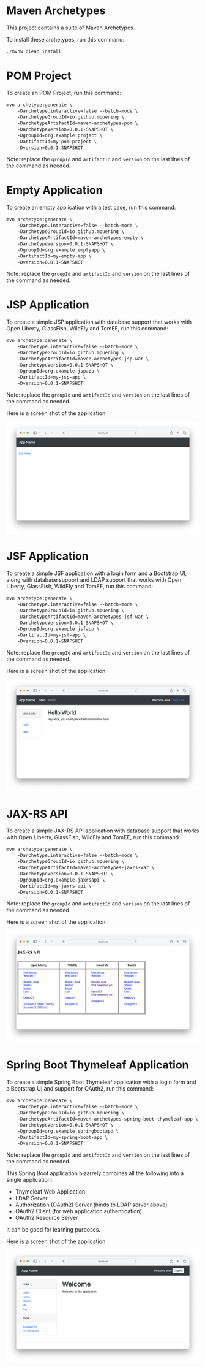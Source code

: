 Maven Archetypes
================

This project contains a suite of Maven Archetypes.

To install these archetypes, run this command:

```
./mvnw clean install
```

POM Project
===========

To create an POM Project, run this command:

```
mvn archetype:generate \
    -Darchetype.interactive=false --batch-mode \
    -DarchetypeGroupId=io.github.mpuening \
    -DarchetypeArtifactId=maven-archetypes-pom \
    -DarchetypeVersion=0.0.1-SNAPSHOT \
    -DgroupId=org.example.project \
    -DartifactId=my-pom-project \
    -Dversion=0.0.1-SNAPSHOT
```

Note: replace the `groupId` and `artifactId` and `version` on the last lines of the 
command as needed.

Empty Application
=================

To create an empty application with a test case, run this command:

```
mvn archetype:generate \
    -Darchetype.interactive=false --batch-mode \
    -DarchetypeGroupId=io.github.mpuening \
    -DarchetypeArtifactId=maven-archetypes-empty \
    -DarchetypeVersion=0.0.1-SNAPSHOT \
    -DgroupId=org.example.emptyapp \
    -DartifactId=my-empty-app \
    -Dversion=0.0.1-SNAPSHOT
```

Note: replace the `groupId` and `artifactId` and `version` on the last lines of the 
command as needed.

JSP Application
===============

To create a simple JSP application with database support that works with Open Liberty, GlassFish, WildFly and TomEE, run this command:

```
mvn archetype:generate \
    -Darchetype.interactive=false --batch-mode \
    -DarchetypeGroupId=io.github.mpuening \
    -DarchetypeArtifactId=maven-archetypes-jsp-war \
    -DarchetypeVersion=0.0.1-SNAPSHOT \
    -DgroupId=org.example.jspapp \
    -DartifactId=my-jsp-app \
    -Dversion=0.0.1-SNAPSHOT
```

Note: replace the `groupId` and `artifactId` and `version` on the last lines of the 
command as needed.

Here is a screen shot of the application.

![alt text](images/JSPApp.png "JSP App Screen Shot")

JSF Application
===============

To create a simple JSF application with a login form and a Bootstrap UI, along with
database support and LDAP support that works with Open Liberty, GlassFish, WildFly
and TomEE, run this command:

```
mvn archetype:generate \
    -Darchetype.interactive=false --batch-mode \
    -DarchetypeGroupId=io.github.mpuening \
    -DarchetypeArtifactId=maven-archetypes-jsf-war \
    -DarchetypeVersion=0.0.1-SNAPSHOT \
    -DgroupId=org.example.jsfapp \
    -DartifactId=my-jsf-app \
    -Dversion=0.0.1-SNAPSHOT
```

Note: replace the `groupId` and `artifactId` and `version` on the last lines of the 
command as needed.

Here is a screen shot of the application.

![alt text](images/JSFApp.png "JSF App Screen Shot")

JAX-RS API
==========

To create a simple JAX-RS API application with database support that works with
Open Liberty, GlassFish, WildFly and TomEE, run this command:

```
mvn archetype:generate \
    -Darchetype.interactive=false --batch-mode \
    -DarchetypeGroupId=io.github.mpuening \
    -DarchetypeArtifactId=maven-archetypes-jaxrs-war \
    -DarchetypeVersion=0.0.1-SNAPSHOT \
    -DgroupId=org.example.jaxrsapi \
    -DartifactId=my-jaxrs-api \
    -Dversion=0.0.1-SNAPSHOT
```

Note: replace the `groupId` and `artifactId` and `version` on the last lines of the 
command as needed.

Here is a screen shot of the application.

![alt text](images/JAXRSApp.png "JAXRS API Screen Shot")

Spring Boot Thymeleaf Application
=================================

To create a simple Spring Boot Thymeleaf application with a login form and a Bootstrap UI and
support for OAuth2, run this command:

```
mvn archetype:generate \
    -Darchetype.interactive=false --batch-mode \
    -DarchetypeGroupId=io.github.mpuening \
    -DarchetypeArtifactId=maven-archetypes-spring-boot-thymeleaf-app \
    -DarchetypeVersion=0.0.1-SNAPSHOT \
    -DgroupId=org.example.springbootapp \
    -DartifactId=my-spring-boot-app \
    -Dversion=0.0.1-SNAPSHOT
```

Note: replace the `groupId` and `artifactId` and `version` on the last lines of the 
command as needed.

This Spring Boot application bizarrely combines all the following into a single application:

* Thymeleaf Web Application
* LDAP Server
* Authorization (OAuth2) Server (binds to LDAP server above)
* OAuth2 Client (for web application authentication)
* OAuth2 Resource Server

It can be good for learning purposes.

Here is a screen shot of the application.

![alt text](images/ThymeleafApp.png "Spring Boot Thymeleaf App Screen Shot")

